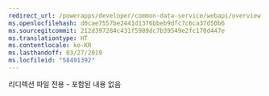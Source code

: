 ```yaml
---
redirect_url: /powerapps/developer/common-data-service/webapi/overview
ms.openlocfilehash: d0cae7557be2441d1376bbeb9dfc7c6ca37d50b6
ms.sourcegitcommit: 212d397284c431f5989dc7b39549e2fc170d447e
ms.translationtype: HT
ms.contentlocale: ko-KR
ms.lasthandoff: 03/27/2019
ms.locfileid: "58491392"
---
```

리디렉션 파일 전용 - 포함된 내용 없음


